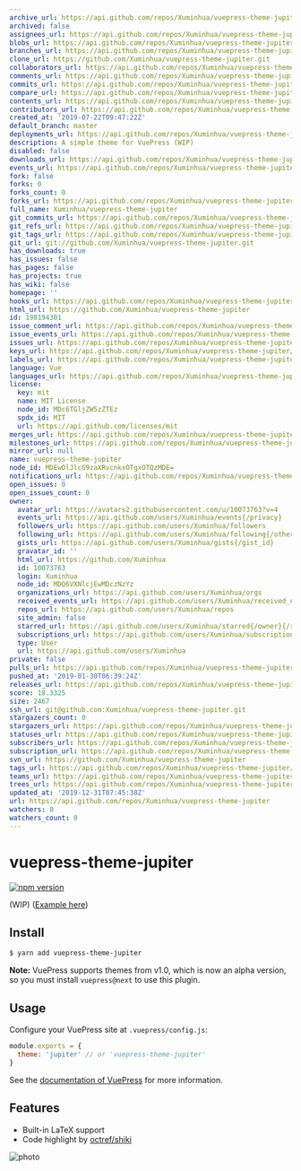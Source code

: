 ```yaml
---
archive_url: https://api.github.com/repos/Xuminhua/vuepress-theme-jupiter/{archive_format}{/ref}
archived: false
assignees_url: https://api.github.com/repos/Xuminhua/vuepress-theme-jupiter/assignees{/user}
blobs_url: https://api.github.com/repos/Xuminhua/vuepress-theme-jupiter/git/blobs{/sha}
branches_url: https://api.github.com/repos/Xuminhua/vuepress-theme-jupiter/branches{/branch}
clone_url: https://github.com/Xuminhua/vuepress-theme-jupiter.git
collaborators_url: https://api.github.com/repos/Xuminhua/vuepress-theme-jupiter/collaborators{/collaborator}
comments_url: https://api.github.com/repos/Xuminhua/vuepress-theme-jupiter/comments{/number}
commits_url: https://api.github.com/repos/Xuminhua/vuepress-theme-jupiter/commits{/sha}
compare_url: https://api.github.com/repos/Xuminhua/vuepress-theme-jupiter/compare/{base}...{head}
contents_url: https://api.github.com/repos/Xuminhua/vuepress-theme-jupiter/contents/{+path}
contributors_url: https://api.github.com/repos/Xuminhua/vuepress-theme-jupiter/contributors
created_at: '2019-07-22T09:47:22Z'
default_branch: master
deployments_url: https://api.github.com/repos/Xuminhua/vuepress-theme-jupiter/deployments
description: A simple theme for VuePress (WIP)
disabled: false
downloads_url: https://api.github.com/repos/Xuminhua/vuepress-theme-jupiter/downloads
events_url: https://api.github.com/repos/Xuminhua/vuepress-theme-jupiter/events
fork: false
forks: 0
forks_count: 0
forks_url: https://api.github.com/repos/Xuminhua/vuepress-theme-jupiter/forks
full_name: Xuminhua/vuepress-theme-jupiter
git_commits_url: https://api.github.com/repos/Xuminhua/vuepress-theme-jupiter/git/commits{/sha}
git_refs_url: https://api.github.com/repos/Xuminhua/vuepress-theme-jupiter/git/refs{/sha}
git_tags_url: https://api.github.com/repos/Xuminhua/vuepress-theme-jupiter/git/tags{/sha}
git_url: git://github.com/Xuminhua/vuepress-theme-jupiter.git
has_downloads: true
has_issues: false
has_pages: false
has_projects: true
has_wiki: false
homepage: ''
hooks_url: https://api.github.com/repos/Xuminhua/vuepress-theme-jupiter/hooks
html_url: https://github.com/Xuminhua/vuepress-theme-jupiter
id: 198194301
issue_comment_url: https://api.github.com/repos/Xuminhua/vuepress-theme-jupiter/issues/comments{/number}
issue_events_url: https://api.github.com/repos/Xuminhua/vuepress-theme-jupiter/issues/events{/number}
issues_url: https://api.github.com/repos/Xuminhua/vuepress-theme-jupiter/issues{/number}
keys_url: https://api.github.com/repos/Xuminhua/vuepress-theme-jupiter/keys{/key_id}
labels_url: https://api.github.com/repos/Xuminhua/vuepress-theme-jupiter/labels{/name}
language: Vue
languages_url: https://api.github.com/repos/Xuminhua/vuepress-theme-jupiter/languages
license:
  key: mit
  name: MIT License
  node_id: MDc6TGljZW5zZTEz
  spdx_id: MIT
  url: https://api.github.com/licenses/mit
merges_url: https://api.github.com/repos/Xuminhua/vuepress-theme-jupiter/merges
milestones_url: https://api.github.com/repos/Xuminhua/vuepress-theme-jupiter/milestones{/number}
mirror_url: null
name: vuepress-theme-jupiter
node_id: MDEwOlJlcG9zaXRvcnkxOTgxOTQzMDE=
notifications_url: https://api.github.com/repos/Xuminhua/vuepress-theme-jupiter/notifications{?since,all,participating}
open_issues: 0
open_issues_count: 0
owner:
  avatar_url: https://avatars2.githubusercontent.com/u/10073763?v=4
  events_url: https://api.github.com/users/Xuminhua/events{/privacy}
  followers_url: https://api.github.com/users/Xuminhua/followers
  following_url: https://api.github.com/users/Xuminhua/following{/other_user}
  gists_url: https://api.github.com/users/Xuminhua/gists{/gist_id}
  gravatar_id: ''
  html_url: https://github.com/Xuminhua
  id: 10073763
  login: Xuminhua
  node_id: MDQ6VXNlcjEwMDczNzYz
  organizations_url: https://api.github.com/users/Xuminhua/orgs
  received_events_url: https://api.github.com/users/Xuminhua/received_events
  repos_url: https://api.github.com/users/Xuminhua/repos
  site_admin: false
  starred_url: https://api.github.com/users/Xuminhua/starred{/owner}{/repo}
  subscriptions_url: https://api.github.com/users/Xuminhua/subscriptions
  type: User
  url: https://api.github.com/users/Xuminhua
private: false
pulls_url: https://api.github.com/repos/Xuminhua/vuepress-theme-jupiter/pulls{/number}
pushed_at: '2019-01-30T06:39:24Z'
releases_url: https://api.github.com/repos/Xuminhua/vuepress-theme-jupiter/releases{/id}
score: 18.3325
size: 2467
ssh_url: git@github.com:Xuminhua/vuepress-theme-jupiter.git
stargazers_count: 0
stargazers_url: https://api.github.com/repos/Xuminhua/vuepress-theme-jupiter/stargazers
statuses_url: https://api.github.com/repos/Xuminhua/vuepress-theme-jupiter/statuses/{sha}
subscribers_url: https://api.github.com/repos/Xuminhua/vuepress-theme-jupiter/subscribers
subscription_url: https://api.github.com/repos/Xuminhua/vuepress-theme-jupiter/subscription
svn_url: https://github.com/Xuminhua/vuepress-theme-jupiter
tags_url: https://api.github.com/repos/Xuminhua/vuepress-theme-jupiter/tags
teams_url: https://api.github.com/repos/Xuminhua/vuepress-theme-jupiter/teams
trees_url: https://api.github.com/repos/Xuminhua/vuepress-theme-jupiter/git/trees{/sha}
updated_at: '2019-12-31T07:45:38Z'
url: https://api.github.com/repos/Xuminhua/vuepress-theme-jupiter
watchers: 0
watchers_count: 0
---
```


# vuepress-theme-jupiter

[![npm version](https://img.shields.io/npm/v/vuepress-theme-jupiter.svg)](https://www.npmjs.com/package/vuepress-theme-jupiter)

(WIP) ([Example here](https://vuepress-theme-jupiter.netlify.com))

## Install
```bash
$ yarn add vuepress-theme-jupiter
```
**Note:** VuePress supports themes from v1.0, which is now an alpha version, so you must install `vuepress@next` to use this plugin.

## Usage
Configure your VuePress site at `.vuepress/config.js`:
```js
module.exports = {
  theme: 'jupiter' // or 'vuepress-theme-jupiter'
}
```

See the [documentation of VuePress](https://vuepress.vuejs.org/theme/using-a-theme.html) for more information.

## Features
- Built-in LaTeX support
- Code highlight by [octref/shiki](https://github.com/octref/shiki)

![photo](docs/.vuepress/public/photo.jpg)

